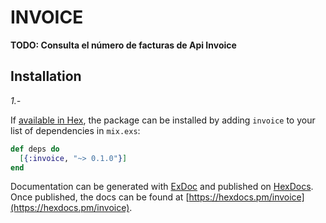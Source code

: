 # INVOICE

**TODO: Consulta el número de facturas de Api Invoice**

## Installation

*1.-*

If [available in Hex](https://hex.pm/docs/publish), the package can be installed
by adding `invoice` to your list of dependencies in `mix.exs`:

```elixir
def deps do
  [{:invoice, "~> 0.1.0"}]
end
```

Documentation can be generated with [ExDoc](https://github.com/elixir-lang/ex_doc)
and published on [HexDocs](https://hexdocs.pm). Once published, the docs can
be found at [https://hexdocs.pm/invoice](https://hexdocs.pm/invoice).

